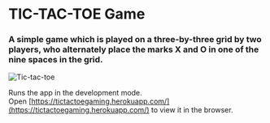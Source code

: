 # TIC-TAC-TOE Game

### A simple game which is played on a three-by-three grid by two players, who alternately place the marks X and O in one of the nine spaces in the grid.


![Tic-tac-toe](https://user-images.githubusercontent.com/87422165/148356061-dc27206d-6b9d-4a95-9c0f-191b56d38ab7.png)

Runs the app in the development mode.\
Open [https://tictactoegaming.herokuapp.com/](https://tictactoegaming.herokuapp.com/) to view it in the browser.







